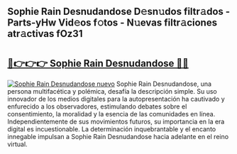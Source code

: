 ## Sophie Rain Desnudandose D𝚎sn𝚞dos filtr𝚊dos - Parts-yHw Vid𝚎os f𝚘tos - N𝚞evas filtr𝚊ciones atr𝚊ctivas fOz31

# <h2><a href="http://mb6ho2g.tromn.icu/?c=Sophie+Rain+Desnudandose">🔗👉👉👉 Sophie Rain Desnudandose 🔗🔗</a></h2>

[![Sophie Rain Desnudandose nuevo](https://i.imgur.com/pEAQMta.gif)](http://mb6ho2g.tromn.icu/?c=Sophie+Rain+Desnudandose)
Sophie Rain Desnudandose, una persona multifacética y polémica, desafía la descripción simple. Su uso innovador de los medios digitales para la autopresentación ha cautivado y enfurecido a los observadores, estimulando debates sobre el consentimiento, la moralidad y la esencia de las comunidades en línea. Independientemente de sus movimientos futuros, su importancia en la era digital es incuestionable. La determinación inquebrantable y el encanto innegable impulsan a Sophie Rain Desnudandose hacia adelante en el reino virtual.
